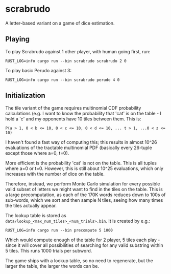 # scrabrudo
A letter-based variant on a game of dice estimation.

## Playing

To play Scrabrudo against 1 other player, with human going first, run:

```
RUST_LOG=info cargo run --bin scrabrudo scrabrudo 2 0
```

To play basic Perudo against 3:

```
RUST_LOG=info cargo run --bin scrabrudo perudo 4 0
```

## Initialization

The tile variant of the game requires multinomial CDF probability calculations (e.g. I want to know the probability that 'cat' is on the table - I hold a 'c' and my opponents have 10 tiles between them. This is:

```
P(a > 1, 0 < b <= 10, 0 < c <= 10, 0 < d <= 10, ... t > 1, ...0 < z <= 10)
```

I haven't found a fast way of computing this; this results in almost 10^26 evaluations of the tractable multinomial PDF (basically every 26-tuple except those where a=0, t=0).

More efficient is the probability 'cat' is not on the table. This is all tuples where a=0 or t=0. However, this is still about 10^25 evaluations, which only increases with the number of dice on the table.

Therefore, instead, we perform Monte Carlo simulation for every possible valid subset of letters we might want to find in the tiles on the table. This is a large precomputation, as each of the 170K words reduces down to 100s of sub-words, which we sort and then sample N tiles, seeing how many times the tiles actually appear.

The lookup table is stored as `data/lookup_<max_num_tiles>_<num_trials>.bin`. It is created by e.g.:

```
RUST_LOG=info cargo run --bin precompute 5 1000
```

Which would compute enough of the table for 2 player, 5 tiles each play - since it will cover all possibilities of searching for any valid substring within 5 tiles. This runs 1000 trials per subword.

The game ships with a lookup table, so no need to regenerate, but the larger the table, the larger the words can be.
